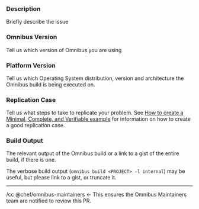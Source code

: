 ### Description

Briefly describe the issue

### Omnibus Version

Tell us which version of Omnibus you are using

### Platform Version

Tell us which Operating System distribution, version and architecture the Omnibus build is being executed on.

### Replication Case

Tell us what steps to take to replicate your problem.  See [How to create a Minimal, Complete, and Verifiable example](https://stackoverflow.com/help/mcve)
for information on how to create a good replication case.

### Build Output

The relevant output of the Omnibus build or a link to a gist of the entire build, if there is one.

The verbose build output (`omnibus build <PROJECT> -l internal`) may be useful, but please link to a gist, or truncate it.

--------------------------------------------------
/cc @chef/omnibus-maintainers <- This ensures the Omnibus Maintainers team are notified to review this PR.

